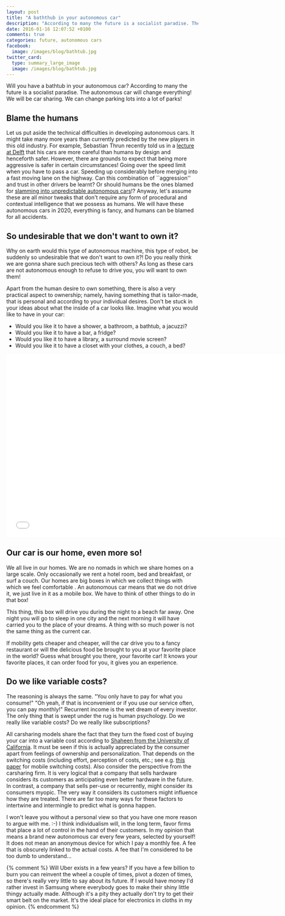 ```yaml
---
layout: post
title: "A baththub in your autonomous car"
description: "According to many the future is a socialist paradise. The autonomous car will change everything! We will be car sharing. We can change parking lots into a lot of parks! Will that be the case indeed?"
date: 2016-01-16 12:07:52 +0100
comments: true
categories: future, autonomous cars
facebook:
  image: /images/blog/bathtub.jpg
twitter_card:
  type: summary_large_image
  image: /images/blog/bathtub.jpg
---
```


Will you have a bathtub in your autonomous car?
According to many the future is a socialist paradise. The autonomous car will change everything! We will be car sharing.
We can change parking lots into a lot of parks!

## Blame the humans

Let us put aside the technical difficulties in developing autonomous cars. It might take many more years than currently
predicted by the new players in this old industry. For example, Sebastian Thrun recently told us in a
[lecture at Delft](http://delta.tudelft.nl/artikel/delft-has-one-of-the-strongest-robotics-groups-in-europe/31008)
 that his cars are more careful than humans by design and henceforth safer. However, there are grounds to expect that
being more aggressive is safer in certain circumstances! Going over the speed limit when you have to pass a car.
Speeding up considerably before merging into a fast moving lane on the highway. Can this combination of ``aggression'' and
trust in other drivers be learnt? Or should humans be the ones blamed for [slamming into unpredictable autonomous cars](http://www.msn.com/en-us/news/technology/humans-are-slamming-into-driverless-cars-and-exposing-a-key-flaw/ar-BBnGpXg)!? Anyway, let's assume these are all minor
tweaks that don't require any form of procedural and contextual intelligence that we possess as humans. We will have
these autonomous cars in 2020, everything is fancy, and humans can be blamed for all accidents.

<!--more-->

## So undesirable that we don't want to own it?

Why on earth would this type of autonomous machine, this type of robot, be suddenly so undesirable that we don't want
to own it?! Do you really think we are gonna share such precious tech with others? As long as these cars are not
autonomous enough to refuse to drive you, you will want to own them!

Apart from the human desire to own something, there is also a very practical aspect to ownership; namely, having something
that is tailor-made, that is personal and according to your individual desires. Don't be stuck in your ideas about
what the inside of a car looks like. Imagine what you would like to have in your car:

* Would you like it to have a shower, a bathroom, a bathtub, a jacuzzi?
* Would you like it to have a bar, a fridge?
* Would you like it to have a library, a surround movie screen?
* Would you like it to have a closet with your clothes, a couch, a bed?

<iframe width="740" height="480" src="//www.youtube.com/embed/Vgi6W0vevOc" frameborder="0" allowfullscreen></iframe>

## Our car is our home, even more so!

We all live in our homes. We are no nomads in which we share homes on a large scale. Only occasionally we rent a
hotel room, bed and breakfast, or surf a couch. Our homes are big boxes in which we collect things with which we feel comfortable
. An autonomous car means that we do not drive it, we just live in it as a mobile box. We have to think of other
things to do in that box!

This thing, this box will drive you during the night to a beach far away. One night you will go to sleep in one city
and the next morning it will have carried you to the place of your dreams. A thing with so much power is not the same
thing as the current car.

If mobility gets cheaper and cheaper, will the car drive you to a fancy restaurant or will the delicious food be
brought to you at your favorite place in the world? Guess what brought you there, your favorite car! It knows your
favorite places, it can order food for you, it gives you an experience.

## Do we like variable costs?

The reasoning is always the same. "You only have to pay for what you consume!" "Oh yeah, if that is inconvenient or
if you use our service often, you can pay monthly!" Recurrent income is the wet dream of every investor. The only
thing that is swept under the rug is human psychology. Do we really like variable costs? Do we really like
subscriptions?

All carsharing models share the fact that they turn the fixed cost of buying your car into a variable cost according to
[Shaheen from the University of California](http://www.greenbiz.com/article/zipcar-google-and-why-carsharing-wars-are-just-beginning).
It must be seen if this is actually appreciated by the consumer apart from feelings of ownership and personalization.
That depends on the switching costs (including effort, perception of costs, etc.; see e.g.
[this paper](http://www.researchgate.net/profile/Lukasz_Grzybowski/publication/5151094_Estimating_Switching_Costs_in_Mobile_Telephony_in_the_UK/links/53e267fd0cf275a5fdd74a79.pdf) for mobile
switching costs). Also consider the perspective from the carsharing firm. It is very logical that a company that sells hardware
considers its customers as anticipating even better hardware in the future. In contrast, a company that sells
per-use or recurrently, might consider its consumers myopic. The very way it considers its customers might influence
how they are treated. There are far too many ways for these factors to intertwine and intermingle to predict what is gonna
happen.

I won't leave you without a personal view so that you have one more reason to argue with me. :-)
I think individualism will, in the long term, favor firms that
place a lot of control in the hand of their customers. In my opinion that means a brand new autonomous car every few
years, selected by yourself! It does not mean an anonymous device for which I pay a monthly fee. A fee that is
obscurely linked to the actual costs. A fee that I'm considered to be too dumb to understand...

{% comment %}
Will Uber exists in a few years? If you have a few billion to burn you can reinvent the wheel a couple of times, pivot
a dozen of times, so there's really very little to say about its future. If I would have money I'd rather invest in
Samsung where everybody goes to make their shiny little thingy actually made. Although it's a pity they actually don't
try to get their smart belt on the market. It's the ideal place for electronics in cloths in my opinion.
{% endcomment %}

